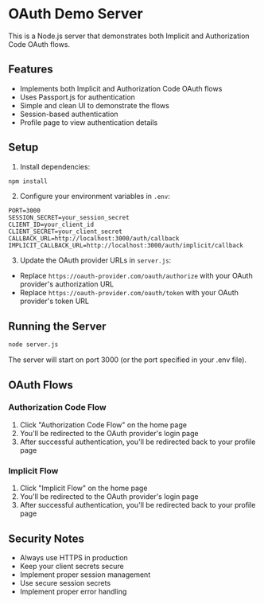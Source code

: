# OAuth Demo Server

This is a Node.js server that demonstrates both Implicit and Authorization Code OAuth flows.

## Features

- Implements both Implicit and Authorization Code OAuth flows
- Uses Passport.js for authentication
- Simple and clean UI to demonstrate the flows
- Session-based authentication
- Profile page to view authentication details

## Setup

1. Install dependencies:
```bash
npm install
```

2. Configure your environment variables in `.env`:
```
PORT=3000
SESSION_SECRET=your_session_secret
CLIENT_ID=your_client_id
CLIENT_SECRET=your_client_secret
CALLBACK_URL=http://localhost:3000/auth/callback
IMPLICIT_CALLBACK_URL=http://localhost:3000/auth/implicit/callback
```

3. Update the OAuth provider URLs in `server.js`:
- Replace `https://oauth-provider.com/oauth/authorize` with your OAuth provider's authorization URL
- Replace `https://oauth-provider.com/oauth/token` with your OAuth provider's token URL

## Running the Server

```bash
node server.js
```

The server will start on port 3000 (or the port specified in your .env file).

## OAuth Flows

### Authorization Code Flow
1. Click "Authorization Code Flow" on the home page
2. You'll be redirected to the OAuth provider's login page
3. After successful authentication, you'll be redirected back to your profile page

### Implicit Flow
1. Click "Implicit Flow" on the home page
2. You'll be redirected to the OAuth provider's login page
3. After successful authentication, you'll be redirected back to your profile page

## Security Notes

- Always use HTTPS in production
- Keep your client secrets secure
- Implement proper session management
- Use secure session secrets
- Implement proper error handling 
